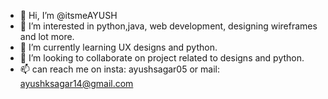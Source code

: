 - 👋 Hi, I’m @itsmeAYUSH
- 👀 I’m interested in python,java, web development, designing wireframes and lot more.
- 🌱 I’m currently learning UX designs and python.
- 💞️ I’m looking to collaborate on project related to designs and python.
- 📫 can reach me on insta: ayushsagar05 or mail: ayushksagar14@gmail.com

<!---
itsmeAYUSH/itsmeAYUSH is a ✨ special ✨ repository because its `README.md` (this file) appears on your GitHub profile.
You can click the Preview link to take a look at your changes.
--->
